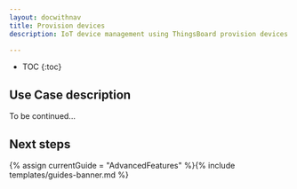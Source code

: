 ```yaml
---
layout: docwithnav
title: Provision devices
description: IoT device management using ThingsBoard provision devices feature

---
```


* TOC
{:toc}

## Use Case description

To be continued...

## Next steps

{% assign currentGuide = "AdvancedFeatures" %}{% include templates/guides-banner.md %}
